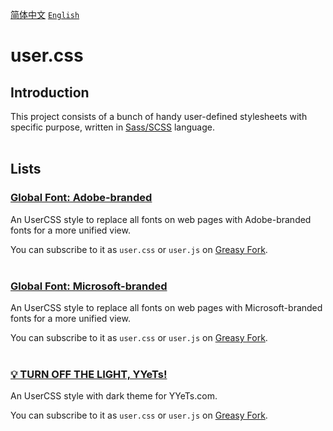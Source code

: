[<kbd>简体中文</kbd>](https://github.com/francis-zhao/user.css#readme "读我")
[<kbd>`English`</kbd>](https://github.com/francis-zhao/user.css/blob/master/README.EN.md "Readme")

# user.css

## Introduction

This project consists of a bunch of handy user-defined stylesheets with specific purpose, written in [Sass/SCSS](https://sass-lang.com/ "Sass: Syntactically Awesome Style Sheets") language.
<br>
<br>

## Lists

### [Global Font: Adobe-branded](https://github.com/francis-zhao/user.css/tree/master/global-font-adobe)

An UserCSS style to replace all fonts on web pages with Adobe-branded fonts for a more unified view.

You can subscribe to it as `user.css` or `user.js` on [Greasy Fork](https://greasyfork.org/scripts/419362 "Greasy Fork").
<br>
<br>

### [Global Font: Microsoft-branded](https://github.com/francis-zhao/user.css/tree/master/global-font-microsoft)

An UserCSS style to replace all fonts on web pages with Microsoft-branded fonts for a more unified view.

You can subscribe to it as `user.css` or `user.js` on [Greasy Fork](https://greasyfork.org/scripts/419363 "Greasy Fork").
<br>
<br>

### [💡 TURN OFF THE LIGHT, YYeTs!](https://github.com/francis-zhao/user.css/tree/master/theme-yyets-dark)

An UserCSS style with dark theme for YYeTs.com.

You can subscribe to it as `user.css` or `user.js` on [Greasy Fork](https://greasyfork.org/scripts/419366 "Greasy Fork").
<br>
<br>
